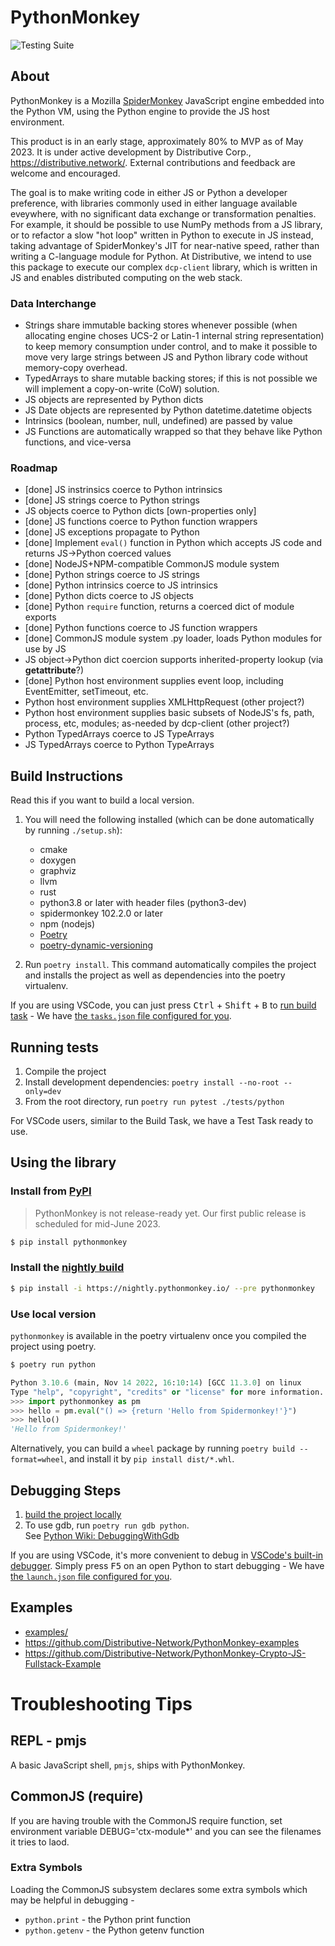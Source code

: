 # PythonMonkey

![Testing Suite](https://github.com/Kings-Distributed-Systems/PythonMonkey/actions/workflows/tests.yaml/badge.svg)

## About
PythonMonkey is a Mozilla [SpiderMonkey](https://firefox-source-docs.mozilla.org/js/index.html) JavaScript engine embedded into the Python VM,
using the Python engine to provide the JS host environment.

This product is in an early stage, approximately 80% to MVP as of May 2023. It is under active development by Distributive Corp.,
https://distributive.network/. External contributions and feedback are welcome and encouraged.

The goal is to make writing code in either JS or Python a developer preference, with libraries commonly used in either language
available eveywhere, with no significant data exchange or transformation penalties. For example, it should be possible to use NumPy 
methods from a JS library, or to refactor a slow "hot loop" written in Python to execute in JS instead, taking advantage of 
SpiderMonkey's JIT for near-native speed, rather than writing a C-language module for Python. At Distributive, we intend to use 
this package to execute our complex `dcp-client` library, which is written in JS and enables distributed computing on the web stack.

### Data Interchange
- Strings share immutable backing stores whenever possible (when allocating engine choses UCS-2 or Latin-1 internal string representation) to keep memory consumption under control, and to make it possible to move very large strings between JS and Python library code without memory-copy overhead.
- TypedArrays to share mutable backing stores; if this is not possible we will implement a copy-on-write (CoW) solution.
- JS objects are represented by Python dicts
- JS Date objects are represented by Python datetime.datetime objects
- Intrinsics (boolean, number, null, undefined) are passed by value
- JS Functions are automatically wrapped so that they behave like Python functions, and vice-versa

### Roadmap
- [done] JS instrinsics coerce to Python intrinsics
- [done] JS strings coerce to Python strings
- JS objects coerce to Python dicts [own-properties only]
- [done] JS functions coerce to Python function wrappers
- [done] JS exceptions propagate to Python
- [done] Implement `eval()` function in Python which accepts JS code and returns JS->Python coerced values
- [done] NodeJS+NPM-compatible CommonJS module system
- [done] Python strings coerce to JS strings
- [done] Python intrinsics coerce to JS intrinsics
- [done] Python dicts coerce to JS objects
- [done] Python `require` function, returns a coerced dict of module exports
- [done] Python functions coerce to JS function wrappers
- [done] CommonJS module system .py loader, loads Python modules for use by JS
- JS object->Python dict coercion supports inherited-property lookup (via __getattribute__?)
- [done] Python host environment supplies event loop, including EventEmitter, setTimeout, etc.
- Python host environment supplies XMLHttpRequest (other project?)
- Python host environment supplies basic subsets of NodeJS's fs, path, process, etc, modules; as-needed by dcp-client (other project?)
- Python TypedArrays coerce to JS TypeArrays
- JS TypedArrays coerce to Python TypeArrays

## Build Instructions

Read this if you want to build a local version.

1. You will need the following installed (which can be done automatically by running `./setup.sh`):
    - cmake
    - doxygen 
    - graphviz
    - llvm
    - rust
    - python3.8 or later with header files (python3-dev)
    - spidermonkey 102.2.0 or later
    - npm (nodejs)
    - [Poetry](https://python-poetry.org/docs/#installation)
    - [poetry-dynamic-versioning](https://github.com/mtkennerly/poetry-dynamic-versioning)

2. Run `poetry install`. This command automatically compiles the project and installs the project as well as dependencies into the poetry virtualenv.

If you are using VSCode, you can just press <kbd>Ctrl</kbd> + <kbd>Shift</kbd> + <kbd>B</kbd> to [run build task](https://code.visualstudio.com/docs/editor/tasks#_custom-tasks) - We have [the `tasks.json` file configured for you](.vscode/tasks.json).

## Running tests
1. Compile the project 
2. Install development dependencies: `poetry install --no-root --only=dev`
3. From the root directory, run `poetry run pytest ./tests/python`

For VSCode users, similar to the Build Task, we have a Test Task ready to use.

## Using the library

### Install from [PyPI](https://pypi.org/project/pythonmonkey/)

> PythonMonkey is not release-ready yet. Our first public release is scheduled for mid-June 2023.

```bash
$ pip install pythonmonkey
```

### Install the [nightly build](https://nightly.pythonmonkey.io/)

```bash
$ pip install -i https://nightly.pythonmonkey.io/ --pre pythonmonkey
```

### Use local version

`pythonmonkey` is available in the poetry virtualenv once you compiled the project using poetry.

```bash
$ poetry run python
```
```py
Python 3.10.6 (main, Nov 14 2022, 16:10:14) [GCC 11.3.0] on linux
Type "help", "copyright", "credits" or "license" for more information.
>>> import pythonmonkey as pm
>>> hello = pm.eval("() => {return 'Hello from Spidermonkey!'}")
>>> hello()
'Hello from Spidermonkey!'
```

Alternatively, you can build a `wheel` package by running `poetry build --format=wheel`, and install it by `pip install dist/*.whl`.

## Debugging Steps

1. [build the project locally](#build-instructions)
2. To use gdb, run `poetry run gdb python`.  
See [Python Wiki: DebuggingWithGdb](https://wiki.python.org/moin/DebuggingWithGdb)

If you are using VSCode, it's more convenient to debug in [VSCode's built-in debugger](https://code.visualstudio.com/docs/editor/debugging). Simply press <kbd>F5</kbd> on an open Python to start debugging - We have [the `launch.json` file configured for you](.vscode/launch.json).

## Examples

* [examples/](examples/)
* https://github.com/Distributive-Network/PythonMonkey-examples
* https://github.com/Distributive-Network/PythonMonkey-Crypto-JS-Fullstack-Example

# Troubleshooting Tips

## REPL - pmjs 
A basic JavaScript shell, `pmjs`, ships with PythonMonkey.

## CommonJS (require)
If you are having trouble with the CommonJS require function, set environment variable DEBUG='ctx-module*' and you can see the filenames it tries to laod.

### Extra Symbols
Loading the CommonJS subsystem declares some extra symbols which may be helpful in debugging -
- `python.print` - the Python print function
- `python.getenv` - the Python getenv function

